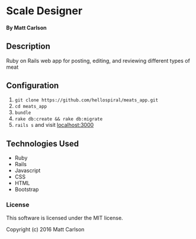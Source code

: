 # Scale Designer

#### By Matt Carlson

## Description

Ruby on Rails web app for posting, editing, and reviewing different types of meat

## Configuration

1. `git clone https://github.com/hellospiral/meats_app.git`
1. `cd meats_app`
1. `bundle`
1. `rake db:create && rake db:migrate`
1. `rails s` and visit [localhost:3000](http://localhost:3000)

## Technologies Used

* Ruby
* Rails
* Javascript
* CSS
* HTML
* Bootstrap

### License

This software is licensed under the MIT license.

Copyright (c) 2016 Matt Carlson
